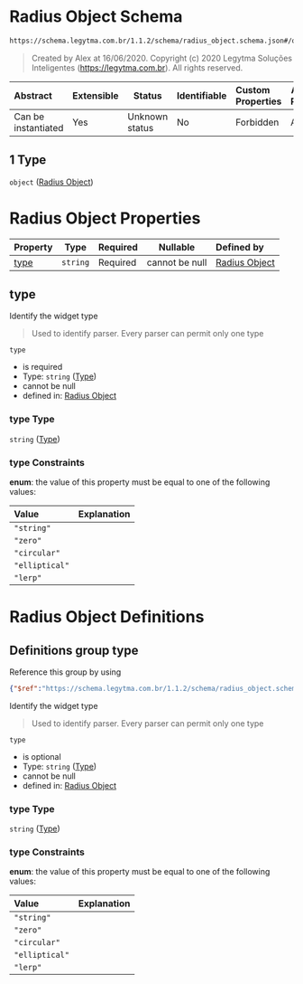 # Radius Object Schema

```txt
https://schema.legytma.com.br/1.1.2/schema/radius_object.schema.json#/oneOf/1
```




> Created by Alex at 16/06/2020.
> Copyright (c) 2020 Legytma Soluções Inteligentes (<https://legytma.com.br>). All rights reserved.
>

| Abstract            | Extensible | Status         | Identifiable | Custom Properties | Additional Properties | Access Restrictions | Defined In                                                                  |
| :------------------ | ---------- | -------------- | ------------ | :---------------- | --------------------- | ------------------- | --------------------------------------------------------------------------- |
| Can be instantiated | Yes        | Unknown status | No           | Forbidden         | Allowed               | none                | [radius.schema.json\*](../schema/radius.schema.json) |

## 1 Type

`object` ([Radius Object](radius-oneof-radius-object.md))

# Radius Object Properties

| Property      | Type     | Required | Nullable       | Defined by                                                                                                                                     |
| :------------ | -------- | -------- | -------------- | :--------------------------------------------------------------------------------------------------------------------------------------------- |
| [type](#type) | `string` | Required | cannot be null | [Radius Object](radius_object-properties-type.md) |

## type

Identify the widget type


> Used to identify parser. Every parser can permit only one type
>

`type`

-   is required
-   Type: `string` ([Type](radius_object-properties-type.md))
-   cannot be null
-   defined in: [Radius Object](radius_object-properties-type.md)

### type Type

`string` ([Type](radius_object-properties-type.md))

### type Constraints

**enum**: the value of this property must be equal to one of the following values:

| Value          | Explanation |
| :------------- | ----------- |
| `"string"`     |             |
| `"zero"`       |             |
| `"circular"`   |             |
| `"elliptical"` |             |
| `"lerp"`       |             |

# Radius Object Definitions

## Definitions group type

Reference this group by using

```json
{"$ref":"https://schema.legytma.com.br/1.1.2/schema/radius_object.schema.json#/definitions/type"}
```

Identify the widget type


> Used to identify parser. Every parser can permit only one type
>

`type`

-   is optional
-   Type: `string` ([Type](radius_object-definitions-type.md))
-   cannot be null
-   defined in: [Radius Object](radius_object-definitions-type.md)

### type Type

`string` ([Type](radius_object-definitions-type.md))

### type Constraints

**enum**: the value of this property must be equal to one of the following values:

| Value          | Explanation |
| :------------- | ----------- |
| `"string"`     |             |
| `"zero"`       |             |
| `"circular"`   |             |
| `"elliptical"` |             |
| `"lerp"`       |             |
